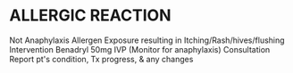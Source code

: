 # ALLERGIC REACTION

Not Anaphylaxis
Allergen Exposure resulting in  Itching/Rash/hives/flushing
Intervention
Benadryl 50mg IVP
(Monitor for anaphylaxis)
Consultation  Report pt's condition, Tx progress, & any changes
